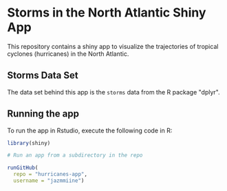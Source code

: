 # Storms in the North Atlantic Shiny App

This repository contains a shiny app to visualize the trajectories of tropical cyclones (hurricanes) in the North Atlantic. 


## Storms Data Set

The data set behind this app is the `storms` data from the R package "dplyr".


## Running the app


To run the app in Rstudio, execute the following code in R:


```r
library(shiny)

# Run an app from a subdirectory in the repo

runGitHub(
  repo = "hurricanes-app",
  username = "jazmmiine")
  
```